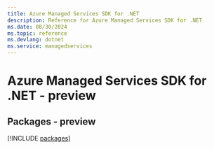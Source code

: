 ```yaml
---
title: Azure Managed Services SDK for .NET
description: Reference for Azure Managed Services SDK for .NET
ms.date: 08/30/2024
ms.topic: reference
ms.devlang: dotnet
ms.service: managedservices
---
```

# Azure Managed Services SDK for .NET - preview
## Packages - preview
[!INCLUDE [packages](managed-services-index.md)]